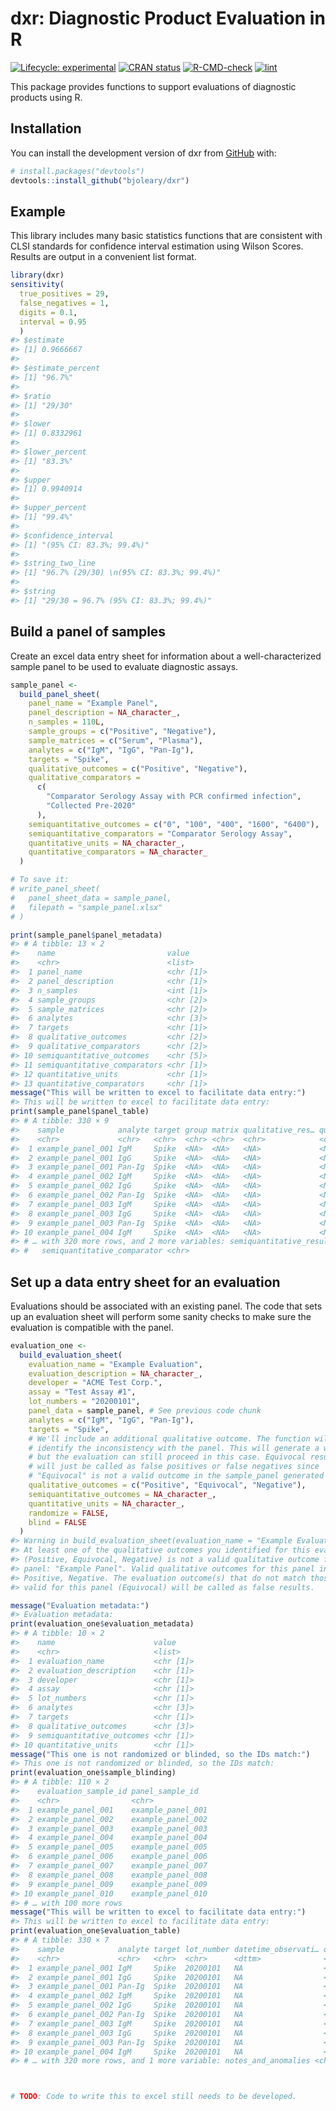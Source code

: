 
<!-- README.md is generated from README.Rmd. Please edit that file -->

# dxr: Diagnostic Product Evaluation in R

<!-- badges: start -->

[![Lifecycle:
experimental](https://img.shields.io/badge/lifecycle-experimental-orange.svg)](https://lifecycle.r-lib.org/articles/stages.html#experimental)
[![CRAN
status](https://www.r-pkg.org/badges/version/dxr)](https://CRAN.R-project.org/package=dxr)
[![R-CMD-check](https://github.com/bjoleary/dxr/workflows/R-CMD-check/badge.svg)](https://github.com/bjoleary/dxr/actions?query=workflow%3AR-CMD-check)
[![lint](https://github.com/bjoleary/dxr/workflows/lint/badge.svg)](https://github.com/bjoleary/dxr/actions?query=workflow%3Alint)
<!-- badges: end -->

This package provides functions to support evaluations of diagnostic
products using R.

## Installation

You can install the development version of dxr from
[GitHub](https://github.com/bjoleary/dxr) with:

``` r
# install.packages("devtools")
devtools::install_github("bjoleary/dxr")
```

## Example

This library includes many basic statistics functions that are
consistent with CLSI standards for confidence interval estimation using
Wilson Scores. Results are output in a convenient list format.

``` r
library(dxr)
sensitivity(
  true_positives = 29,
  false_negatives = 1,
  digits = 0.1, 
  interval = 0.95
  )
#> $estimate
#> [1] 0.9666667
#> 
#> $estimate_percent
#> [1] "96.7%"
#> 
#> $ratio
#> [1] "29/30"
#> 
#> $lower
#> [1] 0.8332961
#> 
#> $lower_percent
#> [1] "83.3%"
#> 
#> $upper
#> [1] 0.9940914
#> 
#> $upper_percent
#> [1] "99.4%"
#> 
#> $confidence_interval
#> [1] "(95% CI: 83.3%; 99.4%)"
#> 
#> $string_two_line
#> [1] "96.7% (29/30) \n(95% CI: 83.3%; 99.4%)"
#> 
#> $string
#> [1] "29/30 = 96.7% (95% CI: 83.3%; 99.4%)"
```

## Build a panel of samples

Create an excel data entry sheet for information about a
well-characterized sample panel to be used to evaluate diagnostic
assays.

``` r
sample_panel <-
  build_panel_sheet(
    panel_name = "Example Panel",
    panel_description = NA_character_,
    n_samples = 110L,
    sample_groups = c("Positive", "Negative"),
    sample_matrices = c("Serum", "Plasma"),
    analytes = c("IgM", "IgG", "Pan-Ig"),
    targets = "Spike",
    qualitative_outcomes = c("Positive", "Negative"),
    qualitative_comparators =
      c(
        "Comparator Serology Assay with PCR confirmed infection",
        "Collected Pre-2020"
      ),
    semiquantitative_outcomes = c("0", "100", "400", "1600", "6400"),
    semiquantitative_comparators = "Comparator Serology Assay",
    quantitative_units = NA_character_,
    quantitative_comparators = NA_character_
  )

# To save it: 
# write_panel_sheet(
#   panel_sheet_data = sample_panel,
#   filepath = "sample_panel.xlsx"
# )

print(sample_panel$panel_metadata)
#> # A tibble: 13 × 2
#>    name                         value    
#>    <chr>                        <list>   
#>  1 panel_name                   <chr [1]>
#>  2 panel_description            <chr [1]>
#>  3 n_samples                    <int [1]>
#>  4 sample_groups                <chr [2]>
#>  5 sample_matrices              <chr [2]>
#>  6 analytes                     <chr [3]>
#>  7 targets                      <chr [1]>
#>  8 qualitative_outcomes         <chr [2]>
#>  9 qualitative_comparators      <chr [2]>
#> 10 semiquantitative_outcomes    <chr [5]>
#> 11 semiquantitative_comparators <chr [1]>
#> 12 quantitative_units           <chr [1]>
#> 13 quantitative_comparators     <chr [1]>
message("This will be written to excel to facilitate data entry:")
#> This will be written to excel to facilitate data entry:
print(sample_panel$panel_table)
#> # A tibble: 330 × 9
#>    sample            analyte target group matrix qualitative_res… qualitative_com…
#>    <chr>             <chr>   <chr>  <chr> <chr>  <chr>            <chr>           
#>  1 example_panel_001 IgM     Spike  <NA>  <NA>   <NA>             <NA>            
#>  2 example_panel_001 IgG     Spike  <NA>  <NA>   <NA>             <NA>            
#>  3 example_panel_001 Pan-Ig  Spike  <NA>  <NA>   <NA>             <NA>            
#>  4 example_panel_002 IgM     Spike  <NA>  <NA>   <NA>             <NA>            
#>  5 example_panel_002 IgG     Spike  <NA>  <NA>   <NA>             <NA>            
#>  6 example_panel_002 Pan-Ig  Spike  <NA>  <NA>   <NA>             <NA>            
#>  7 example_panel_003 IgM     Spike  <NA>  <NA>   <NA>             <NA>            
#>  8 example_panel_003 IgG     Spike  <NA>  <NA>   <NA>             <NA>            
#>  9 example_panel_003 Pan-Ig  Spike  <NA>  <NA>   <NA>             <NA>            
#> 10 example_panel_004 IgM     Spike  <NA>  <NA>   <NA>             <NA>            
#> # … with 320 more rows, and 2 more variables: semiquantitative_result <chr>,
#> #   semiquantitative_comparator <chr>
```

## Set up a data entry sheet for an evaluation

Evaluations should be associated with an existing panel. The code that
sets up an evaluation sheet will perform some sanity checks to make sure
the evaluation is compatible with the panel.

``` r
evaluation_one <- 
  build_evaluation_sheet(
    evaluation_name = "Example Evaluation",
    evaluation_description = NA_character_,
    developer = "ACME Test Corp.",
    assay = "Test Assay #1",
    lot_numbers = "20200101",
    panel_data = sample_panel, # See previous code chunk
    analytes = c("IgM", "IgG", "Pan-Ig"),
    targets = "Spike",
    # We'll include an additional qualitative outcome. The function will 
    # identify the inconsistency with the panel. This will generate a warning, 
    # but the evaluation can still proceed in this case. Equivocal results 
    # will just be called as false positives or false negatives since 
    # "Equivocal" is not a valid outcome in the sample_panel generated above.
    qualitative_outcomes = c("Positive", "Equivocal", "Negative"),
    semiquantitative_outcomes = NA_character_,
    quantitative_units = NA_character_,
    randomize = FALSE,
    blind = FALSE
  )
#> Warning in build_evaluation_sheet(evaluation_name = "Example Evaluation", :
#> At least one of the qualitative outcomes you identified for this evaluation
#> (Positive, Equivocal, Negative) is not a valid qualitative outcome for the
#> panel: "Example Panel". Valid qualitative outcomes for this panel include:
#> Positive, Negative. The evaluation outcome(s) that do not match those that are
#> valid for this panel (Equivocal) will be called as false results.

message("Evaluation metadata:")
#> Evaluation metadata:
print(evaluation_one$evaluation_metadata)
#> # A tibble: 10 × 2
#>    name                      value    
#>    <chr>                     <list>   
#>  1 evaluation_name           <chr [1]>
#>  2 evaluation_description    <chr [1]>
#>  3 developer                 <chr [1]>
#>  4 assay                     <chr [1]>
#>  5 lot_numbers               <chr [1]>
#>  6 analytes                  <chr [3]>
#>  7 targets                   <chr [1]>
#>  8 qualitative_outcomes      <chr [3]>
#>  9 semiquantitative_outcomes <chr [1]>
#> 10 quantitative_units        <chr [1]>
message("This one is not randomized or blinded, so the IDs match:")
#> This one is not randomized or blinded, so the IDs match:
print(evaluation_one$sample_blinding)
#> # A tibble: 110 × 2
#>    evaluation_sample_id panel_sample_id  
#>    <chr>                <chr>            
#>  1 example_panel_001    example_panel_001
#>  2 example_panel_002    example_panel_002
#>  3 example_panel_003    example_panel_003
#>  4 example_panel_004    example_panel_004
#>  5 example_panel_005    example_panel_005
#>  6 example_panel_006    example_panel_006
#>  7 example_panel_007    example_panel_007
#>  8 example_panel_008    example_panel_008
#>  9 example_panel_009    example_panel_009
#> 10 example_panel_010    example_panel_010
#> # … with 100 more rows
message("This will be written to excel to facilitate data entry:")
#> This will be written to excel to facilitate data entry:
print(evaluation_one$evaluation_table)
#> # A tibble: 330 × 7
#>    sample            analyte target lot_number datetime_observati… qualitative_res…
#>    <chr>             <chr>   <chr>  <chr>      <dttm>              <chr>           
#>  1 example_panel_001 IgM     Spike  20200101   NA                  <NA>            
#>  2 example_panel_001 IgG     Spike  20200101   NA                  <NA>            
#>  3 example_panel_001 Pan-Ig  Spike  20200101   NA                  <NA>            
#>  4 example_panel_002 IgM     Spike  20200101   NA                  <NA>            
#>  5 example_panel_002 IgG     Spike  20200101   NA                  <NA>            
#>  6 example_panel_002 Pan-Ig  Spike  20200101   NA                  <NA>            
#>  7 example_panel_003 IgM     Spike  20200101   NA                  <NA>            
#>  8 example_panel_003 IgG     Spike  20200101   NA                  <NA>            
#>  9 example_panel_003 Pan-Ig  Spike  20200101   NA                  <NA>            
#> 10 example_panel_004 IgM     Spike  20200101   NA                  <NA>            
#> # … with 320 more rows, and 1 more variable: notes_and_anomalies <chr>



# TODO: Code to write this to excel still needs to be developed. 
```

